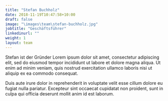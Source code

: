 ```yaml
---
title: "Stefan Buchholz"
date: 2018-11-19T10:47:58+10:00
draft: false
image: "\images\team\stefan-buchholz.jpg"
jobtitle: "Geschäftsführer"
linkedinurl: ""
weight: 1
layout: team
---
```


Stefan ist der Gründer
Lorem ipsum dolor sit amet, consectetur adipiscing elit, sed do eiusmod tempor incididunt ut labore et dolore magna aliqua. Ut enim ad minim veniam, quis nostrud exercitation ullamco laboris nisi ut aliquip ex ea commodo consequat.

Duis aute irure dolor in reprehenderit in voluptate velit esse cillum dolore eu fugiat nulla pariatur. Excepteur sint occaecat cupidatat non proident, sunt in culpa qui officia deserunt mollit anim id est laborum.
